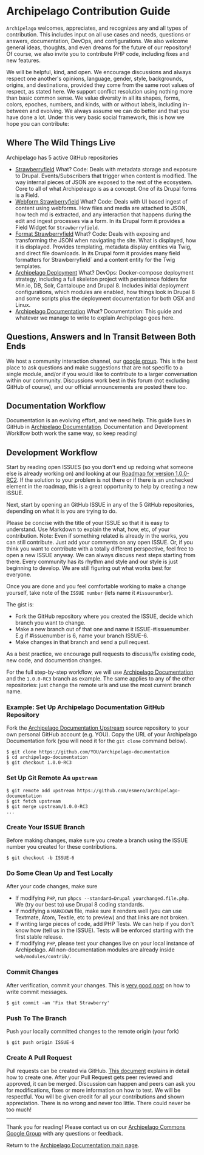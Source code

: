 # Archipelago Contribution Guide

`Archipelago` welcomes, appreciates, and recognizes any and all types of contribution. This includes input on all use cases and needs, questions or answers, documentation, DevOps, and configurations. We also welcome general ideas, thoughts, and even dreams for the future of our repository! Of course, we also invite you to contribute PHP code, including fixes and new features.

We will be helpful, kind, and open. We encourage discussions and always respect one another's opinions, language, gender, style, backgrounds, origins, and destinations, provided they come from the same root values of respect, as stated here. We support conflict resolution using nothing more than basic common sense. We value diversity in all its shapes, forms, colors, epoches, numbers, and kinds, with or without labels, including in-between and evolving. We always assume we can do better and that you have done a lot. Under this very basic social framework, this is how we hope you can contribute:

## Where The Wild Things Live

Archipelago has 5 active GitHub repositories

- [Strawberryfield](https://github.com/esmero/strawberryfield)
  What? Code: Deals with metadata storage and exposure to Drupal. Events/Subscribers that trigger when content is modified. The way internal pieces of JSON are exposed to the rest of the ecosystem. Core to all of what Archipeleago is as a concept. One of its Drupal forms is a Field.
- [Webform Strawberryfield](https://github.com/esmero/webform_strawberryfield)
  What? Code: Deals with UI based ingest of content using webforms. How files and media are attached to JSON, how tech md is extracted, and any interaction that happens during the edit and ingest processes via a form. In its Drupal form it provides a Field Widget for `Strawberryfield`.
- [Format Strawberryfield](https://github.com/esmero/format_strawberryfield)
  What? Code: Deals with exposing and transforming the JSON when navigating the site. What is displayed, how it is displayed. Provides templating, metadata display entities via Twig, and direct file downloads. In its Drupal form it provides many field formatters for Strawberryfield` and a content entity for the Twig templates.
- [Archipelago Deployment](https://github.com/esmero/archipelago-deployment)
  What? DevOps: Docker-compose deployment strategy, including a full skeleton project with persistence folders for Min.io, DB, Solr, Cantaloupe and Drupal 8. Includes initial deployment configurations, which modules are enabled, how things look in Drupal 8 and some scripts plus the deployment documentation for both OSX and Linux.
- [Archipelago Documentation](https://github.com/esmero/archipelago-documentation)
  What? Documentation: This guide and whatever we manage to write to explain Archipelago goes here.

## Questions, Answers and In Transit Between Both Ends

We host a community interaction channel, our [google group](https://groups.google.com/forum/#!forum/archipelago-commons). This is the best place to ask questions and make suggestions that are not specific to a single module, and/or if you would like to contribute to a larger conversation within our community. Discussions work best in this forum (not excluding GitHub of course), and our official announcements are posted there too.


## Documentation Workflow

Documentation is an evolving effort, and we need help. This guide lives in GitHub in [Archipelago Documentation](https://github.com/esmero/archipelago-documentation). Documentation and Development Worklfow both work the same way, so keep reading!

## Development Workflow

Start by reading open ISSUES (so you don't end up redoing what someone else is already working on) and looking at our [Roadmap for version 1.0.0-RC2](https://github.com/esmero/archipelago-deployment/issues/103). If the solution to your problem is not there or if there is an unchecked element in the roadmap, this is a great opportunity to help by creating a new ISSUE.

Next, start by opening an GitHub ISSUE in any of the 5 GitHub repositories, depending on what it is you are trying to do.

Please be concise with the title of your ISSUE so that it is easy to understand. Use Markdown to explain the what, how, etc, of your contribution. Note: Even if something related is already in the works, you can still contribute. Just add your comments on any open ISSUE. Or, if you think you want to contribute with a totally different perspective, feel free to open a new ISSUE anyway. We can always discuss next steps starting from there. Every community has its rhythm and style and our style is just beginning to develop. We are still figuring out what works best for everyone.

Once you are done and you feel comfortable working to make a change yourself, take note of the `ISSUE number` (lets name it `#issuenumber`).

The gist is:
- Fork the GitHub repository where you created the ISSUE, decide which branch you want to change.
- Make a new branch out of that one and name it ISSUE-#issuenumber. E.g if #issuenumber is 6, name your branch ISSUE-6.
- Make changes in that branch and send a pull request.

As a best practice, we encourage pull requests to discuss/fix existing code, new code, and documention changes.

For the full step-by-step workflow, we will use [Archipelago Documentation](https://github.com/esmero/archipelago-documentation) and the `1.0.0-RC3` branch as example. The same applies to any of the other repositories: just change the remote urls and use the most current branch name.

### Example: Set Up Archipelago Documentation GitHub Repository

Fork the [Archipelago Documentation Upstream](https://github.com/esmero/archipelago-documentation/fork) source repository to your own personal GitHub account (e.g. YOU). Copy the URL of your Archipelago Documentation fork (you will need it for the `git clone` command below).

```Shell
$ git clone https://github.com/YOU/archipelago-documentation
$ cd archipelago-documentation
$ git checkout 1.0.0-RC3
```

### Set Up Git Remote As `upstream`

```Shell
$ git remote add upstream https://github.com/esmero/archipelago-documentation
$ git fetch upstream
$ git merge upstream/1.0.0-RC3
...
```

### Create Your ISSUE Branch

Before making changes, make sure you create a branch using the ISSUE number you created for these contributions.

```Shell
$ git checkout -b ISSUE-6
```

### Do Some Clean Up and Test Locally

After your code changes, make sure

- If modifying `PHP`, run `phpcs --standard=Drupal yourchanged.file.php`. We (try our best to) use Drupal 8 coding standards.
- If modifying a `MARKDOWN` file, make sure it renders well (you can use Textmate, Atom, Textile, etc to preview) and that links are not broken.
- If writing large pieces of code, add PHP Tests. We can help if you don't know how (tell us in the ISSUE). Tests will be enforced starting with the first stable release.
- If modifying `PHP`, please test your changes live on your local instance of Archipelago. All non-documentation modules are already inside `web/modules/contrib/`.


### Commit Changes

After verification, commit your changes. This is [very good post](https://chris.beams.io/posts/git-commit/) on how to write commit messages.
```Shell
$ git commit -am 'Fix that Strawberry'
```

### Push To The Branch

Push your locally committed changes to the remote origin (your fork)
```Shell
$ git push origin ISSUE-6
```

### Create A Pull Request

Pull requests can be created via GitHub. [This document](https://help.github.com/articles/creating-a-pull-request/) explains in detail how to create one. After your Pull Request gets peer reviewed and approved, it can be merged. Discussion can happen and peers can ask you for modifications, fixes or more information on how to test. We will be respectful. You will be given credit for all your contributions and shown appreciation. There is no wrong and never too little. There could never be too much!

___

Thank you for reading! Please contact us on our [Archipelago Commons Google Group](https://groups.google.com/forum/#!forum/archipelago-commons) with any questions or feedback.

Return to the [Archipelago Documentation main page](index.md).
